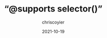 ---
author: chriscoyier
date: 2021-10-19
publisher: css
tags:
  - css
  - selectors
target_url: https://css-tricks.com/supports-selector/
title: “@supports selector()”
---